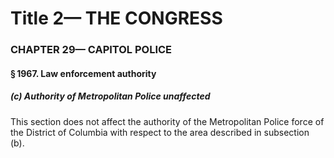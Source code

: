 
# Title 2— THE CONGRESS
### CHAPTER 29— CAPITOL POLICE
#### § 1967. Law enforcement authority
##### (c) Authority of Metropolitan Police unaffected

This section does not affect the authority of the Metropolitan Police force of the District of Columbia with respect to the area described in subsection (b).
